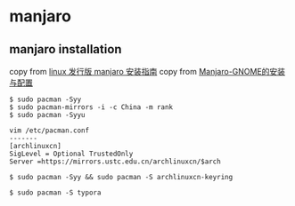 # manjaro

## manjaro installation

copy from [linux 发行版 manjaro 安装指南](https://segmentfault.com/a/1190000022575018)
copy from [Manjaro-GNOME的安装与配置](https://zhuanlan.zhihu.com/p/64799118)
```
$ sudo pacman -Syy
$ sudo pacman-mirrors -i -c China -m rank
$ sudo pacman -Syyu

vim /etc/pacman.conf
-------
[archlinuxcn]
SigLevel = Optional TrustedOnly
Server =https://mirrors.ustc.edu.cn/archlinuxcn/$arch

$ sudo pacman -Syy && sudo pacman -S archlinuxcn-keyring

$ sudo pacman -S typora
```
